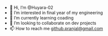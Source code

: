- 👋 Hi, I’m @Huyara-02
- 👀 I’m interested in final year of my engineering 
- 🌱 I’m currently learning coading
- 💞️ I’m looking to collaborate on dev projects
- 📫 How to reach me github.pranjal@gmail.com

<!---
Huyara-02/Huyara-02 is a ✨ special ✨ repository because its `README.md` (this file) appears on your GitHub profile.
You can click the Preview link to take a look at your changes.
--->

